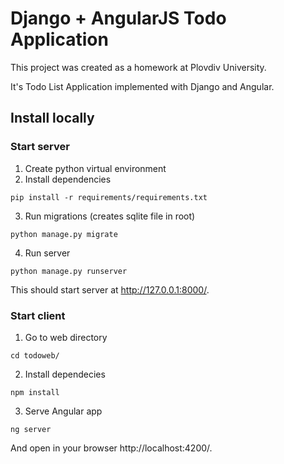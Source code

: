 # Django + AngularJS Todo Application

This project was created as a homework at Plovdiv University.

It's Todo List Application implemented with Django and Angular.

## Install locally

### Start server

1. Create python virtual environment
2. Install dependencies

`pip install -r requirements/requirements.txt`

3. Run migrations (creates sqlite file in root)

`python manage.py migrate`

4. Run server

`python manage.py runserver`

This should start server at http://127.0.0.1:8000/.

### Start client

1. Go to web directory

`cd todoweb/`

2. Install dependecies

`npm install`

3. Serve Angular app

`ng server`

And open in your browser http://localhost:4200/.
